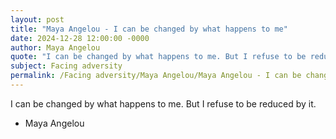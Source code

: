 ```yaml
---
layout: post
title: "Maya Angelou - I can be changed by what happens to me"
date: 2024-12-28 12:00:00 -0000
author: Maya Angelou
quote: "I can be changed by what happens to me. But I refuse to be reduced by it."
subject: Facing adversity
permalink: /Facing adversity/Maya Angelou/Maya Angelou - I can be changed by what happens to me
---
```


I can be changed by what happens to me. But I refuse to be reduced by it.

- Maya Angelou
